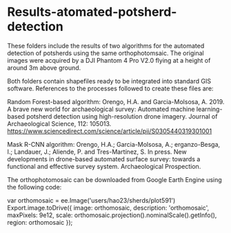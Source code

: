 # Results-atomated-potsherd-detection
These folders include the results of two algorithms for the automated detection of potsherds using the same orthophotomsaic. The original images were acquired by a DJI Phantom 4 Pro V2.0 flying at a height of around 3m above ground.

Both folders contain shapefiles ready to be integrated into standard GIS software. References to the processes followed to create these files are:

Random Forest-based algorithm:
Orengo, H.A. and Garcia-Molsosa, A. 2019. A brave new world for archaeological survey: Automated machine learning-based potsherd detection using high-resolution drone imagery. Journal of Archaeological Science, 112: 105013.
https://www.sciencedirect.com/science/article/pii/S0305440319301001

Mask R-CNN algorithm:
Orengo, H.A.; Garcia-Molsosa, A.; erganzo-Besga, I.; Landauer, J.; Aliende, P. and Tres-Martínez, S. In press. New developments in drone-based automated surface survey: towards a functional and effective survey system. Archaeological Prospection.


The orthophotomosaic can be downloaded from Google Earth Engine using the following code:

var orthomosaic = ee.Image('users/hao23/sherds/plot591')
Export.image.toDrive({
  image: orthomosaic,
  description: 'orthomosaic',
  maxPixels: 9e12,
  scale: orthomosaic.projection().nominalScale().getInfo(),
  region: orthomosaic
});
